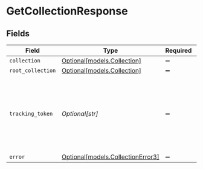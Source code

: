 # GetCollectionResponse


## Fields

| Field                                                                                             | Type                                                                                              | Required                                                                                          | Description                                                                                       |
| ------------------------------------------------------------------------------------------------- | ------------------------------------------------------------------------------------------------- | ------------------------------------------------------------------------------------------------- | ------------------------------------------------------------------------------------------------- |
| `collection`                                                                                      | [Optional[models.Collection]](../models/collection.md)                                            | :heavy_minus_sign:                                                                                | N/A                                                                                               |
| `root_collection`                                                                                 | [Optional[models.Collection]](../models/collection.md)                                            | :heavy_minus_sign:                                                                                | N/A                                                                                               |
| `tracking_token`                                                                                  | *Optional[str]*                                                                                   | :heavy_minus_sign:                                                                                | An opaque token that represents this particular Collection. To be used for `/feedback` reporting. |
| `error`                                                                                           | [Optional[models.CollectionError3]](../models/collectionerror3.md)                                | :heavy_minus_sign:                                                                                | N/A                                                                                               |